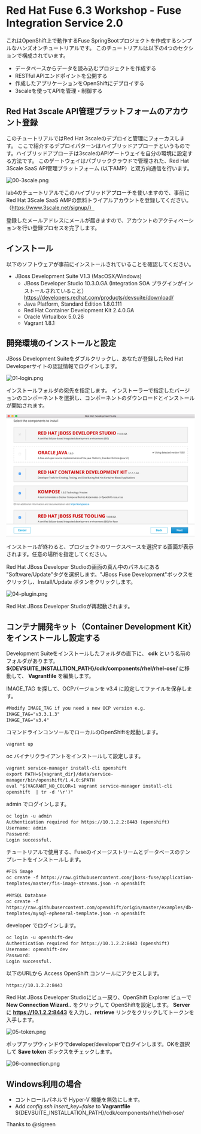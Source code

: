 # Red Hat Fuse 6.3 Workshop - Fuse Integration Service 2.0

これはOpenShift上で動作するFuse SpringBootプロジェクトを作成するシンプルなハンズオンチュートリアルです。
このチュートリアルは以下の4つのセクションで構成されています。

* データベースからデータを読み込むプロジェクトを作成する
* RESTful APIエンドポイントを公開する
* 作成したアプリケーションをOpenShiftにデプロイする
* 3scaleを使ってAPIを管理・制御する

## Red Hat 3scale API管理プラットフォームのアカウント登録
このチュートリアルではRed Hat 3scaleのデプロイと管理にフォーカスします。
ここで紹介するデプロイパターンはハイブリッドアプローチというものです。ハイブリッドアプローチは3scaleのAPIゲートウェイを自分の環境に設定する方法です。
このゲートウェイはパブリッククラウドで管理された、Red Hat 3Scale SaaS API管理プラットフォーム (以下AMP）と双方向通信を行います。

![00-3scale.png](./img/00-3scale.png)

lab4のチュートリアルでこのハイブリッドアプローチを使いますので、事前にRed Hat 3Scale SaaS AMPの無料トライアルアカウントを登録してください。（https://www.3scale.net/signup/）

登録したメールアドレスにメールが届きますので、アカウントのアクティベーションを行い登録プロセスを完了します。

## インストール
以下のソフトウェアが事前にインストールされていることを確認してください。

* JBoss Development Suite V1.3 (MacOSX/Windows)
	* JBoss Developer Studio 10.3.0.GA (Integration SOA プラグインがインストールされていること）
	https://developers.redhat.com/products/devsuite/download/
	* Java Platform, Standard Edition 1.8.0.111
	* Red Hat Container Development Kit 2.4.0.GA
	* Oracle Virtualbox 5.0.26
	* Vagrant 1.8.1

## 開発環境のインストールと設定
JBoss Development Suiteをダブルクリックし、あなたが登録したRed Hat Developerサイトの認証情報でログインします。

![01-login.png](./img/01-login.png)

インストールフォルダの宛先を指定します。
インストーラーで指定したバージョンのコンポーネントを選択し、コンポーネントのダウンロードとインストールが開始されます。

![02-components.png](./img/02-components.png)

インストールが終わると、プロジェクトのワークスペースを選択する画面が表示されます。任意の場所を指定してください。

Red Hat JBoss Developer Studioの画面の真ん中のパネルにある "Software/Update"タグを選択します。"JBoss Fuse Development"ボックスをクリックし、Install/Update ボタンをクリックします。

![04-plugin.png](./img/04-plugin.png)

Red Hat JBoss Developer Studioが再起動されます。

## コンテナ開発キット（Container Development Kit）をインストールし設定する

Development Suiteをインストールしたフォルダの直下に、 **cdk** という名前のフォルダがあります。**${DEVSUITE_INSTALLTION_PATH}/cdk/components/rhel/rhel-ose/** に移動して、 **Vagrantfile** を編集します。

IMAGE_TAG を探して、OCPバージョンを v3.4 に設定してファイルを保存します。

```
#Modify IMAGE_TAG if you need a new OCP version e.g. IMAGE_TAG="v3.3.1.3"
IMAGE_TAG="v3.4"
```

コマンドラインコンソールでローカルのOpenShiftを起動します。

```
vagrant up
```

oc バイナリクライアントをインストールして設定します。

```
vagrant service-manager install-cli openshift
export PATH=${vagrant_dir}/data/service-manager/bin/openshift/1.4.0:$PATH
eval "$(VAGRANT_NO_COLOR=1 vagrant service-manager install-cli openshift  | tr -d '\r')"
```

admin でログインします。

```
oc login -u admin
Authentication required for https://10.1.2.2:8443 (openshift)
Username: admin
Password:
Login successful.

```

チュートリアルで使用する、Fuseのイメージストリームとデータベースのテンプレートをインストールします。

```
#FIS image
oc create -f https://raw.githubusercontent.com/jboss-fuse/application-templates/master/fis-image-streams.json -n openshift

#MYSQL Database
oc create -f https://raw.githubusercontent.com/openshift/origin/master/examples/db-templates/mysql-ephemeral-template.json -n openshift
```

developer でログインします。

```
oc login -u openshift-dev
Authentication required for https://10.1.2.2:8443 (openshift)
Username: openshift-dev
Password:
Login successful.

```

以下のURLから Access OpenShift コンソールにアクセスします。

```
https://10.1.2.2:8443
```

Red Hat JBoss Developer Studioにビュー戻り、OpenShift Explorer ビューで **New Connection Wizard..** をクリックして OpenShiftを設定します。
**Server** に **https://10.1.2.2:8443** を入力し、**retrieve** リンクをクリックしてトークンを入手します。

![05-token.png](./img/05-token.png)

ポップアップウィンドウでdeveloper/developerでログインします。OKを選択して **Save token** ボックスをチェックします。

![06-connection.png](./img/06-connection.png)

## Windows利用の場合

- コントロールパネルで Hyper-V 機能を無効にします。
- Add _config.ssh.insert\_key=false_ to **Vagrantfile** ${DEVSUITE_INSTALLATION_PATH}/cdk/components/rhel/rhel-ose/

Thanks to @sigreen

